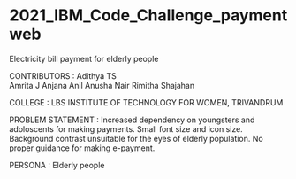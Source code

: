 # 2021_IBM_Code_Challenge_paymentweb
Electricity bill payment for elderly people

CONTRIBUTORS :
Adithya TS <br/>
Amrita J
Anjana Anil
Anusha Nair
Rimitha Shajahan

COLLEGE : LBS INSTITUTE OF TECHNOLOGY FOR WOMEN, TRIVANDRUM 

PROBLEM STATEMENT : Increased dependency on youngsters and adoloscents  for making payments.
                   Small font size and icon size.
                   Background contrast unsuitable for the eyes of elderly population.
                   No proper guidance for making e-payment.
                   
PERSONA : Elderly people





